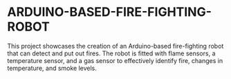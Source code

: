 # ARDUINO-BASED-FIRE-FIGHTING-ROBOT
This project showcases the creation of an Arduino-based fire-fighting robot that can detect and put out fires. The robot is fitted with flame sensors, a temperature sensor, and a gas sensor to effectively identify fire, changes in temperature, and smoke levels.
